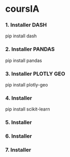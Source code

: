 # coursIA
### 1. Installer DASH

pip install dash

### 2. Installer PANDAS

pip install pandas

### 3. Installer PLOTLY GEO

pip install plotly-geo

### 4. Installer

pip install scikit-learn

### 5. Installer


### 6. Installer


### 7. Installer
